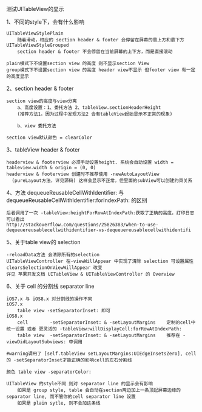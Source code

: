 测试UITableView的显示

1、不同的style下，会有什么影响
   
    UITableViewStylePlain
        随着滑动，相应的 section header & footer 会停留在屏幕的最上方和最下方
    UITableViewStyleGrouped
        section header & footer 不会停留在当前屏幕的上下方，而是直接滚动
    
    plain模式下不设置section view 的高度 则不显示section View
    group模式下不设置section view 的高度 header view不显示 但footer view 有一定的高度显示

2、section header & footer

    section view的高度与view分离
        a、高度设置：1、委托方法 2、tableView.sectionHeaderHeight 
        (推荐方法1。因为过程中发现方法2 会有tableView起始显示不正常的现象)
        
        b、view 委托方法

    section view默认颜色 = clearColor

3、tableView header & footer

    headerview & footerview 必须手动设置height. 系统会自动设置 width = tableview.width & origin = (0, 0)
    headerview & footerview 创建时不推荐使用 -newAutoLayoutView 
      (pureLayout方法，详见源码) 这样会显示不正常。但里面的subView可以创建约束关系
    
4、方法 dequeueReusableCellWithIdentifier: 与 dequeueReusableCellWithIdentifier:forIndexPath: 的区别
    
    后者调用了一次 -tableView:heightForRowAtIndexPath:获取了正确的高度。打印日志可以看出
    http://stackoverflow.com/questions/25826383/when-to-use-dequeuereusablecellwithidentifier-vs-dequeuereusablecellwithidentifi

5、关于table view的 selection 

    -reloadData方法 会清除所有的selection
    UITableViewController 在-viewWillAppear 中实现了清除 selection 可设置属性clearsSelectionOnViewWillAppear 改变
    详见 苹果开发文档 UITableView & UITableViewController 的 Overview

6、关于 cell 的分割线 separator line

    iOS7.x 与 iOS8.x 对分割线的操作不同
    iOS7.x 
        table view -setSeparatorInset: 即可
    iOS8.x
        cell        -setSeparatorInset: & -setLayoutMargins    定制的cell中统一设置 或者 更灵活的 -tableView:willDisplayCell:forRowAtIndexPath:
        table view  -setSeparatorInset: & -setLayoutMargins    推荐在 -viewDidLayoutSubviews: 中调用 
    
    #warning调用了 [self.tableView setLayoutMargins:UIEdgeInsetsZero], cell的 -setSeparatorInset才能正确的影响cell的左右分割线
    
    颜色 table view -separatorColor:

    UITableView 的style不同 则对 separator line 的显示会有影响
        如果是 group style, table 会自动在section两边加上一条顶起屏幕边缘的separator line, 而不管你的cell separator line 设置
        如果是 plain sytle, 则不会加这条线




